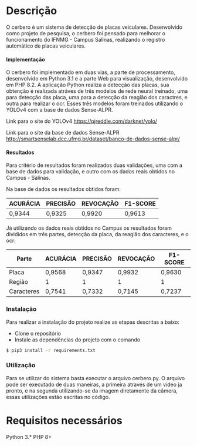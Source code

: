 # Descrição

O cerbero é um sistema de detecção de placas veiculares.
Desenvolvido como projeto de pesquisa, o cerbero foi pensado para melhorar o funcionamento do IFNMG - Campus Salinas, realizando o registro automático de placas veiculares.

#### Implementação

O cerbero foi implementado em duas vias, a parte de processamento, desenvolvido em Python 3.1 e a parte Web para visualização, desenvolvido em PHP 8.2.
A aplicação Python realiza a detecção das placas, sua obtenção é realizada atráves de três modelos de rede neural treinado, uma para detecção das placa, uma para a detecção da reagião dos caractres, e outra para realizar o ocr. Esses três modelos foram treinados utilizando o YOLOv4 com a base de dados Sense-ALPR. 

Link para o site do YOLOv4
https://pjreddie.com/darknet/yolo/

Link para o site da base de dados Sense-ALPR
http://smartsenselab.dcc.ufmg.br/dataset/banco-de-dados-sense-alpr/


#### Resultados

Para critério de resultados foram realizados duas validações, uma com a base de dados para validação, e outro com os dados reais obtidos no Campus - Salinas.

Na base de dados os resultados obtidos foram:

| ACURÁCIA |  PRECISÃO | REVOCAÇÃO |  F1-SCORE |
| ------ | ------ | ------ | ------ |
| 0,9344 |  0,9325 |  0,9920 |  0,9613 |


Já utilizando os dados reais obtidos no Campus os resultados foram divididos em três partes, detecção da placa, da reagião dos caracteres, e o ocr:

|Parte | ACURÁCIA |  PRECISÃO | REVOCAÇÃO |  F1-SCORE |
| ------ | ------ | ------ | ------ |------ |
|Placa | 0,9568 |  0,9347 | 0,9932 |  0,9630 |
|Região | 1 |  1 | 1 |  1 |
|Caracteres | 0,7541 |  0,7332 | 0,7145 |  0,7237 |

### Instalação
Para realizar a instalação do projeto realize as etapas descritas a baixo: 

- Clone o repositório 
- Instale as dependências do projeto com o comando
```sh
$ pip3 install -r requirements.txt
```

### Utilização

Para se utilizar do sistema basta executar o arquivo cerbero.py.
O arquivo pode ser executado de duas maneiras, a primeira através de um video ja pronto, e na segunda utilizando-se da imagem diretamente da câmera, essas utilizações estão escritas no código.

# Requisitos necessários

Python 3.*
PHP 8+
